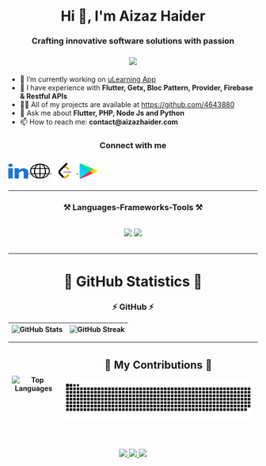 <!--
<h1 align="center">
    <img src="https://readme-typing-svg.herokuapp.com/?font=Righteous&size=35&center=true&vCenter=true&width=500&height=70&duration=4000&pause=500&color=20232A&lines=Hi+There!+👋;+I'm+Aizaz+Haider!;" />
</h1>
-->

<h1 align="center">Hi 👋, I'm Aizaz Haider</h1>
<h3 align="center">Crafting innovative software solutions with passion</h3>

<h3 align="center">
    <img src="https://readme-typing-svg.herokuapp.com/?font=Righteous&size=35&center=true&vCenter=true&width=1100&height=70&duration=4000&pause=500&color=57BDDA&lines=A+passionate+self-taught+Software+Engineer+from+Pakistan;" />
</h3>


<ul>
  <li>🔭 I’m currently working on <a href="https://github.com/4643880/ulearning-Flutter">uLearning App</a></li>
  <li>🌱 I have experience with <strong>Flutter, Getx, Bloc Pattern, Provider, Firebase & Restful APIs</strong></li>
  <li>👨‍💻 All of my projects are available at <a href="https://github.com/4643880">https://github.com/4643880</a></li>
  <li>💬 Ask me about <strong>Flutter, PHP, Node Js and Python</strong></li>
  <li>📫 How to reach me: <strong>contact@aizazhaider.com</strong></li>
</ul>

<h3 style="text-align: center;" align="left">Connect with me</h3>

<p align="left">
    <a href="https://www.linkedin.com/in/aizaz-haider/" target="blank">
        <img align="center" src="https://github.com/4643880/FullStack-Flutter/blob/master/linked-in-alt.svg" alt="LinkedIn" height="30" width="40" />
    </a>
    <a href="https://aizazhaider.com/" target="blank">
        <img align="center" src="https://github.com/4643880/FullStack-Flutter/blob/master/internet-svgrepo-com.svg" alt="Web" height="30" width="40" />
    </a>
    <a href="#" target="blank">
        <img align="center" src="https://github.com/4643880/FullStack-Flutter/blob/master/leetcode.png" alt="LeetCode" height="50" width="50" />
    </a>
    <a href="https://play.google.com/store/apps/developer?id=Aizaz+Haider" target="blank">
        <img align="center" src="https://github.com/4643880/FullStack-Flutter/blob/master/google_play-icon.svg" alt="Google Play Store" height="30" width="40" />
    </a>
</p>

<!--
<div style="display: flex; align-items: center;">
  <a href="https://play.google.com/store/apps/developer?id=Aizaz+Haider" style="text-decoration: none; display: inline-flex; align-items: center;">
    <img src="https://www.vectorlogo.zone/logos/google_play/google_play-icon.svg" height="40" width="40" alt="Google Play Store" style="margin-right: 10px;">
    <span style="font-size: 16px; color: black; font-weight: bold;">Google Play Store</span>
  </a>
  <br>
  <span style="font-size: 14px; color: grey;">Developer Page (Aizaz Haider)</span>
</div>
-->

<!--
<h3 style="text-align: left;">Connect with me:</h3>
<p align="left">
  <a href="https://www.linkedin.com/in/aizaz-haider-7b44aa187/" style="display: inline-flex; align-items: center; text-decoration: none;">
    <img src="https://www.vectorlogo.zone/logos/linkedin/linkedin-icon.svg" height="30" width="30" alt="LinkedIn" style="margin-right: 10px;">
    <span style="font-size: 16px; color: black; font-weight: bold;">LinkedIn</span>
  </a>
  <br>
  <span style="font-size: 14px; color: grey;">Connect with me on LinkedIn</span>
</p>
-->

 <hr/>
 
<h3 align="center">⚒️ Languages-Frameworks-Tools ⚒️ </h3>
<br/>
<div align="center">
    <img src="https://skillicons.dev/icons?i=androidstudio,vscode,webstorm,c,cpp,cs,dart,flutter,firebase,ai,ps" />
    <img src="https://skillicons.dev/icons?i=js,nodejs,npm,express,mongodb,ts,mysql,git,github,postman,wordpress,figma" /><br>
</div>

<!--
<p align="left">
  <a href="#" target="_blank" rel="noreferrer">
    <img src="https://raw.githubusercontent.com/devicons/devicon/master/icons/cplusplus/cplusplus-original.svg" alt="cplusplus" width="40" height="40"/>
  </a>
  <a href="#" target="_blank" rel="noreferrer">
    <img src="https://raw.githubusercontent.com/devicons/devicon/master/icons/csharp/csharp-original.svg" alt="csharp" width="40" height="40"/>
  </a>
  <a href="#" target="_blank" rel="noreferrer">
    <img src="https://www.vectorlogo.zone/logos/dartlang/dartlang-icon.svg" alt="dart" width="40" height="40"/>
  </a>
  <a href="#" target="_blank" rel="noreferrer">
    <img src="https://cdn.worldvectorlogo.com/logos/django.svg" alt="django" width="40" height="40"/>
  </a>
  <a href="#" target="_blank" rel="noreferrer">
    <img src="https://www.vectorlogo.zone/logos/firebase/firebase-icon.svg" alt="firebase" width="40" height="40"/>
  </a>
  <a href="#" target="_blank" rel="noreferrer">
    <img src="https://www.vectorlogo.zone/logos/flutterio/flutterio-icon.svg" alt="flutter" width="40" height="40"/>
  </a>
  <a href="#" target="_blank" rel="noreferrer">
    <img src="https://www.vectorlogo.zone/logos/adobe_illustrator/adobe_illustrator-icon.svg" alt="illustrator" width="40" height="40"/>
  </a>
  <a href="#" target="_blank" rel="noreferrer">
    <img src="https://raw.githubusercontent.com/devicons/devicon/master/icons/mysql/mysql-original-wordmark.svg" alt="mysql" width="40" height="40"/>
  </a>
  <a href="#" target="_blank" rel="noreferrer">
    <img src="https://raw.githubusercontent.com/devicons/devicon/master/icons/photoshop/photoshop-line.svg" alt="photoshop" width="40" height="40"/>
  </a>
  <a href="#" target="_blank" rel="noreferrer">
    <img src="https://raw.githubusercontent.com/devicons/devicon/master/icons/php/php-original.svg" alt="php" width="40" height="40"/>
  </a>
  <a href="#" target="_blank" rel="noreferrer">
    <img src="https://raw.githubusercontent.com/devicons/devicon/master/icons/python/python-original.svg" alt="python" width="40" height="40"/>
  </a>
</p>
-->

<!--
<p align="left">
  <a href="https://play.google.com/store/apps/developer?id=Aizaz+Haider" style="display: inline-flex; align-items: center; text-decoration: none;">
    <img src="https://www.vectorlogo.zone/logos/google_play/google_play-icon.svg" height="40" width="40" alt="Google Play Store" style="margin-right: 10px;">
    <span style="font-size: 16px; color: black; font-weight: bold;">Google Play Store</span>
  </a>
  <br>
  <span style="font-size: 14px; color: grey;">Developer Page (Aizaz Haider)</span>
</p>
-->

</br>

 <hr/>

<div align="center">
    <h1>🐍 GitHub Statistics 🐍</h1>
<!--     <h1>🌟 GitHub Statistics 🌟</h1> -->
</div>



<!--
<div align="center">
    <h1>🌟 GitHub & LeetCode Statistics 🌟</h1>
</div>

<div align="center">
  <h3> 🏆 Leetcode 🏆 </h3>
</div>

<p align="center" style="max-width:100%">
  <a href="https://github.com/4643880/" rel="nofollow">
    <img src="https://leetcard.jacoblin.cool/alpha??border=0&radius=20&&font=milonga" alt="Leetcode" style="max-width: 100%;">
  </a>
</p>
-->

<div align="center">
    <h3> ⚡ GitHub ⚡ </h3>
<!--     <h3> 🏆 GitHub 🏆 </h3> -->
</div>

<table>
      <thead>
            <tr>
                  <th>
                        <img src="https://github-readme-stats.vercel.app/api?username=4643880&show_icons=true&show_icons=true&theme=react&rank_icon=github&border_radius=10" alt="GitHub Stats" style="max-width: 100%;">
                  </th>
                  <th>
                        <img src="https://github-readme-streak-stats.herokuapp.com/?user=4643880&theme=react" alt="GitHub Streak" style="max-width: 100%;">
                  </th>
            </tr>
      </thead>
</table>

<table>
      <thead>
            <tr>
                  <th>
                        <img src="https://github-readme-stats.vercel.app/api/top-langs/?username=4643880&layout=compact&langs_count=10&theme=react" alt="Top Languages" style="max-width: 100%;">
                  </th>
                  <th>
                        <h2>🐍 My Contributions 🐍</h2>
                        <img src="https://github.com/4643880/FullStack-Flutter/blob/master/github-user-contribution.svg" alt="GitHub User Contribution" style="max-width: 100%;">
                  </th>
            </tr>
      </thead>
</table>

</br>
</br>

<div align="center"> 
  <a href="mailto:aizazhaider720@gmail.com">
    <img src="https://img.shields.io/badge/Gmail-333333?style=for-the-badge&logo=gmail&logoColor=red" />
  </a>
  <a href="https://www.linkedin.com/in/aizaz-haider/" target="_blank">
    <img src="https://img.shields.io/badge/LinkedIn-0077B5?style=for-the-badge&logo=linkedin&logoColor=white" target="_blank" />
  </a>
  <a href="https://aizazhaider.com/" target="_blank">
     <img src="https://img.shields.io/badge/Portfolio-FF5722?style=for-the-badge&logo=todoist&logoColor=white" target="_blank" /> <!-- sqlite, safari, google-chrome are other good icon options -->
  </a>
</div>


<!--
<p align="center">
  <img src="https://github-readme-stats.vercel.app/api?username=4643880&show_icons=true" alt="GitHub Stats" style="max-width: 100%;">
  <img src="https://github-readme-streak-stats.herokuapp.com/?user=4643880" alt="GitHub Streak" style="max-width: 100%;">
  <img src="https://github-readme-stats.vercel.app/api/top-langs/?username=4643880&layout=compact&langs_count=10" alt="Top Languages" style="max-width: 100%;">
</p>
-->



